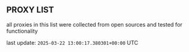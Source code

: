 ## PROXY LIST

all proxies in this list were collected from open sources and tested for functionality

last update: `2025-03-22 13:00:17.380301+00:00` UTC